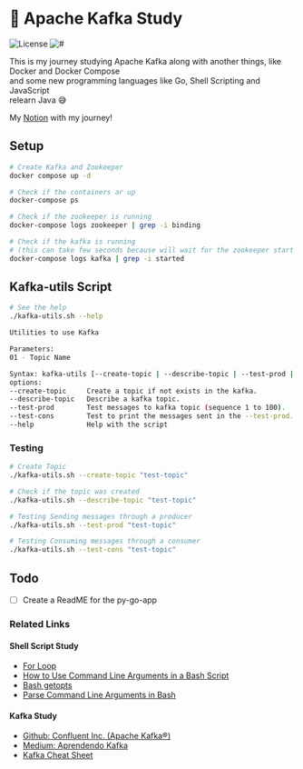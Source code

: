 # 📘 Apache Kafka Study

![License](https://img.shields.io/github/license/avcaliani/aws-app?logo=apache&color=lightseagreen)
![#](https://img.shields.io/badge/python-3.10.+-yellow.svg)

This is my journey studying Apache Kafka along with another things, like Docker and Docker Compose<br>
and some new programming languages like Go, Shell Scripting and JavaScript<br>
relearn Java 😅

My [Notion](https://www.notion.so/Apache-Study-5e54d7a4150b4d16964bdb516d0a3620) with my journey!


## Setup
```bash
# Create Kafka and Zookeeper
docker compose up -d

# Check if the containers ar up
docker-compose ps

# Check if the zookeeper is running
docker-compose logs zookeeper | grep -i binding

# Check if the kafka is running 
# (this can take few seconds because will wait for the zookeeper start first)
docker-compose logs kafka | grep -i started
```

## Kafka-utils Script

```bash
# See the help
./kafka-utils.sh --help

Utilities to use Kafka

Parameters: 
01 - Topic Name

Syntax: kafka-utils [--create-topic | --describe-topic | --test-prod | --test-cons ] TOPIC_NAME
options:
--create-topic     Create a topic if not exists in the kafka.
--describe-topic   Describe a kafka topic.
--test-prod        Test messages to kafka topic (sequence 1 to 100).
--test-cons        Test to print the messages sent in the --test-prod.
--help             Help with the script
```

### Testing
```bash
# Create Topic
./kafka-utils.sh --create-topic "test-topic"

# Check if the topic was created
./kafka-utils.sh --describe-topic "test-topic"

# Testing Sending messages through a producer
./kafka-utils.sh --test-prod "test-topic"

# Testing Consuming messages through a consumer
./kafka-utils.sh --test-cons "test-topic"
```

## Todo

- [ ] Create a ReadME for the py-go-app


### Related Links
#### Shell Script Study
- [For Loop](https://www.baeldung.com/linux/use-command-line-arguments-in-bash-script)
- [How to Use Command Line Arguments in a Bash Script](https://www.baeldung.com/linux/use-command-line-arguments-in-bash-script)
- [Bash getopts](https://www.computerhope.com/unix/bash/getopts.htm)
- [Parse Command Line Arguments in Bash](https://www.baeldung.com/linux/bash-parse-command-line-arguments)

#### Kafka Study
- [Github: Confluent Inc. (Apache Kafka®)](https://github.com/confluentinc/cp-docker-images)
- [Medium: Aprendendo Kafka](https://medium.com/trainingcenter/apache-kafka-codifica%C3%A7%C3%A3o-na-pratica-9c6a4142a08f)
- [Kafka Cheat Sheet](https://github.com/lensesio/kafka-cheat-sheet)